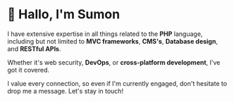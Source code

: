 # 👋 Hallo, I'm Sumon

<!-- *Presently, I'm immersed in a fulfilling role with a German company. This means my capacity for new projects is a bit restricted right now.* -->

I have extensive expertise in all things related to the **PHP** language, including but not limited to **MVC frameworks**, **CMS's**, **Database design**, and **RESTful APIs**.

Whether it's web security, **DevOps**, or **cross-platform development**, I've got it covered.

I value every connection, so even if I'm currently engaged, don't hesitate to drop me a message. Let's stay in touch!
